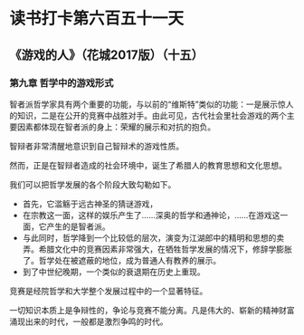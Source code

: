 # 读书打卡第六百五十一天
## 《游戏的人》（花城2017版）（十五）
### 第九章 哲学中的游戏形式

智者派哲学家具有两个重要的功能，与以前的“维斯特”类似的功能：一是展示惊人的知识，二是在公开的竞赛中战胜对手。由此可见，古代社会里社会游戏的两个主要因素都体现在智者派的身上：荣耀的展示和对抗的抱负。

智辩者非常清醒地意识到自己智辩术的游戏性质。

然而，正是在智辩者造成的社会环境中，诞生了希腊人的教育思想和文化思想。

我们可以把哲学发展的各个阶段大致勾勒如下。
* 首先，它滥觞于远古神圣的猜谜游戏，
* 在宗教这一面，这样的娱乐产生了……深奥的哲学和通神论，……在游戏这一面，它产生的是智者派。
* 与此同时，哲学降到一个比较低的层次，演变为江湖郎中的精明和思想的卖弄。希腊文化中的竞赛因素非常强大，在牺牲哲学发展的情况下，修辞学膨胀了。哲学处在被遮蔽的地位，成为普通人有教养的展示。
* 到了中世纪晚期，一个类似的衰退期在历史上重现。

竞赛是经院哲学和大学整个发展过程中的一个显著特征。

一切知识本质上是争辩性的，争论与竞赛不能分离。凡是伟大的、崭新的精神财富涌现出来的时代，一般都是激烈争鸣的时代。